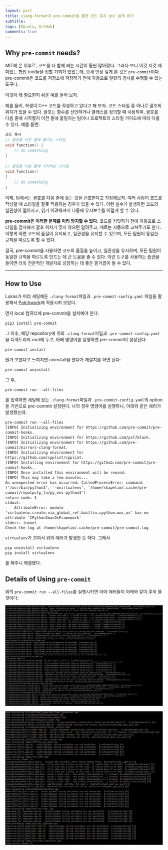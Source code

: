 ```yaml
---
layout: post
title: clang-format과 pre-commit을 통한 코드 유지 보수 쉽게 하기
subtitle:
tags: [Ubuntu, GitHub]
comments: true
---
```


## Why `pre-commit` needs?

MIT에 온 이후로, 코드를 다 함께 짜는 시간이 훨씬 많아졌다.
그러다 보니 이것 저것 재미있는 협업 tool들을 접할 기회가 있었는데, 요새 인상 깊게 본 것은 `pre-commit`이다. 
pre-commit은 코드를 저장소에 저장하기 전에 자동으로 일련의 검사를 수행할 수 있는 도구다. 

이것이 왜 필요한지 쉬운 예를 들어 보자.

예를 들어, 학생이 C++ 코드를 작성하고 있다고 해 보자. 코드 스타일 중 하나로 괄호의 위치가 있을 수 있다. 괄호는 함수를 선언하거나 클래스를 정의할 때 사용되며, 괄호를 다음 줄에 시작할지 이전 줄에 붙일지는 팀이나 프로젝트의 스타일 가이드에 따라 다를 수 있다. 예를 들면:

```cpp
코드 복사
// 괄호를 이전 줄에 붙이는 스타일
void function() {
    // do something
}

// 괄호를 다음 줄에 시작하는 스타일
void function()
{
    // do something
}
```

이제, 팀에서는 괄호를 다음 줄에 놓는 것을 선호한다고 가정해보자. 여러 사람이 코드를 작성할 때 스타일을 잘못 적용하는 경우가 있을 수 있다. 이런 실수가 발생하면 코드의 일관성이 떨어지고, 읽기 어려워져서 나중에 유지보수를 어렵게 할 수 있다.

**pre-commit은 이러한 문제를 미리 방지할 수 있다.** 코드를 커밋하기 전에 자동으로 스타일을 검사해서 괄호 위치가 맞지 않으면 알려주고, 때로는 자동으로 고쳐주기도 한다. 이렇게 하면 코드의 품질이 유지되고, 일관성을 유지할 수 있으며, 모든 팀원이 동일한 규칙을 따르도록 할 수 있다.

결국, pre-commit을 사용하면 코드의 품질을 높이고, 일관성을 유지하며, 모든 팀원이 동일한 규칙을 따르도록 만드는 데 큰 도움을 줄 수 있다. 이런 도구를 사용하는 습관을 들이면 더욱 전문적인 개발자로 성장하는 데 좋은 밑거름이 될 수 있다.

--- 

## How to Use

Lukas가 미리 세팅해둔 `.clang-format`파일과 `.pre-commit-config.yaml` 파일을 활용해서 [Patchwork](https://github.com/LimHyungTae/patchwork)에 적용시켜 보았다.

먼저 local 컴퓨터에 pre-commit을 설치해야 한다:

```angular2html
pip3 install pre-commit
```

그 이후, 해당 repository에 위의 `.clang-format`파일과 `.pre-commit-config.yaml`을 디렉토리의 root에 두고, 아래 명령어를 실행하면 pre-commit이 설정된다:

```angular2html
pre-commit install
```

뭔가 꼬였다고 느껴지면 uninstall을 했다가 재설치를 하면 된다:
```angular2html
pre-commit uninstall
```

그 후, 

```angular2html
pre-commit run --all-files
```
를 입력하면 세팅돼 있는  `.clang-format`파일과 `.pre-commit-config.yaml`의 option을 기반으로 pre-commit 설정된다.
나의 경우 명령어를 실행하니, 아래와 같은 에러가 발생했는데:

```angular2html
pre-commit run --all-files
[INFO] Initializing environment for https://github.com/pre-commit/pre-commit-hooks.
[INFO] Initializing environment for https://github.com/psf/black.
[INFO] Initializing environment for https://github.com/pre-commit/mirrors-clang-format.
[INFO] Initializing environment for https://github.com/cpplint/cpplint.
[INFO] Installing environment for https://github.com/pre-commit/pre-commit-hooks.
[INFO] Once installed this environment will be reused.
[INFO] This may take a few minutes...
An unexpected error has occurred: CalledProcessError: command: ('/usr/bin/python3', '-mvirtualenv', '/home/shapelim/.cache/pre-commit/repotpctp_ta/py_env-python3')
return code: 1
stdout:
    AttributeError: module 'virtualenv.create.via_global_ref.builtin.cpython.mac_os' has no attribute 'CPython2macOsFramework'
stderr: (none)
Check the log at /home/shapelim/.cache/pre-commit/pre-commit.log
```

`virtualenv`가 꼬여서 위의 에러가 발생한 듯 하다. 그래서 

```angular2html
pip uninstall virtualenv
pip install virtualenv
```

를 해주니 해결됐다.

## Details of Using `pre-commit`

위의 `pre-commit run --all-files`를 실행시키면 아마 에러들이 아래와 같이 주욱 뜰 것이다:


![](/img/pre-commit-example.png)


![](/img/pre-commit-example2.png)
